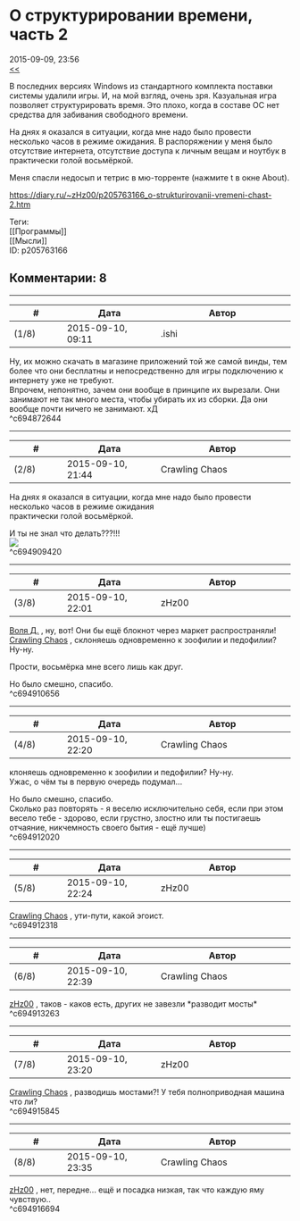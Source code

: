 О структурировании времени, часть 2
===================================

  
2015-09-09, 23:56  
  [<<](Структурирование%20времени)    
   
 В последних версиях Windows из стандартного комплекта поставки системы удалили игры. И, на мой взгляд, очень зря. Казуальная игра позволяет структурировать время. Это плохо, когда в составе ОС нет средства для забивания свободного времени.   
   
 На днях я оказался в ситуации, когда мне надо было провести несколько часов в режиме ожидания. В распоряжении у меня было отсутствие интернета, отсутствие доступа к личным вещам и ноутбук в практически голой восьмёркой.   
   
 Меня спасли недосып и тетрис в мю-торренте (нажмите t в окне About).   
  
<https://diary.ru/~zHz00/p205763166_o-strukturirovanii-vremeni-chast-2.htm>  
  
Теги:  
[[Программы]]  
[[Мысли]]  
ID: p205763166  


Комментарии: 8
--------------

  


---



|         #         |              Дата              |                     Автор                     |           ID           |
| --- | --- | --- | --- |
| (1/8) | 2015-09-10, 09:11 | .ishi | c694872644 |

  
 Ну, их можно скачать в магазине приложений той же самой винды, тем более что они бесплатны и непосредственно для игры подключению к интернету уже не требуют.   
 Впрочем, непонятно, зачем они вообще в принципе их вырезали. Они занимают не так много места, чтобы убирать их из сборки. Да они вообще почти ничего не занимают. хД   
 ^c694872644

---



|         #         |              Дата              |                     Автор                     |           ID           |
| --- | --- | --- | --- |
| (2/8) | 2015-09-10, 21:44 | Crawling Chaos | c694909420 |

  
  На днях я оказался в ситуации, когда мне надо было провести несколько часов в режиме ожидания    
  практически голой восьмёркой.    
   
 И ты не знал что делать???!!!   
 ![](http://patsobo.com/content/images/2015/05/windows-8-mascot.png)   
 ^c694909420

---



|         #         |              Дата              |                     Автор                     |           ID           |
| --- | --- | --- | --- |
| (3/8) | 2015-09-10, 22:01 | zHz00 | c694910656 |

  
  [Воля Д.](http://willD.diary.ru "Лыбродыбро.")  , ну, вот! Они бы ещё блокнот через маркет распространяли!   
  [Crawling Chaos](http://degozaru.diary.ru "de gozaru")  , склоняешь одновременно к зоофилии и педофилии? Ну-ну.   
   
 Прости, восьмёрка мне всего лишь как друг.   
   
 Но было смешно, спасибо.   
 ^c694910656

---



|         #         |              Дата              |                     Автор                     |           ID           |
| --- | --- | --- | --- |
| (4/8) | 2015-09-10, 22:20 | Crawling Chaos | c694912020 |

  
  клоняешь одновременно к зоофилии и педофилии? Ну-ну.    
 Ужас, о чём ты в первую очередь подумал...   
   
  Но было смешно, спасибо.    
 Сколько раз повторять - я веселю исключительно себя, если при этом весело тебе - здорово, если грустно, злостно или ты постигаешь отчаяние, никчемность своего бытия - ещё лучше)   
 ^c694912020

---



|         #         |              Дата              |                     Автор                     |           ID           |
| --- | --- | --- | --- |
| (5/8) | 2015-09-10, 22:24 | zHz00 | c694912318 |

  
  [Crawling Chaos](http://degozaru.diary.ru "de gozaru")  , ути-пути, какой эгоист.   
 ^c694912318

---



|         #         |              Дата              |                     Автор                     |           ID           |
| --- | --- | --- | --- |
| (6/8) | 2015-09-10, 22:39 | Crawling Chaos | c694913263 |

  
  [zHz00](https://zHz00.diary.ru "Untitled")  , таков - каков есть, других не завезли \*разводит мосты\*   
 ^c694913263

---



|         #         |              Дата              |                     Автор                     |           ID           |
| --- | --- | --- | --- |
| (7/8) | 2015-09-10, 23:20 | zHz00 | c694915845 |

  
  [Crawling Chaos](http://degozaru.diary.ru "de gozaru")  , разводишь мостами?! У тебя полноприводная машина что ли?   
 ^c694915845

---



|         #         |              Дата              |                     Автор                     |           ID           |
| --- | --- | --- | --- |
| (8/8) | 2015-09-10, 23:35 | Crawling Chaos | c694916694 |

  
  [zHz00](https://zHz00.diary.ru "Untitled")  , нет, передне... ещё и посадка низкая, так что каждую яму чувствую..   
 ^c694916694